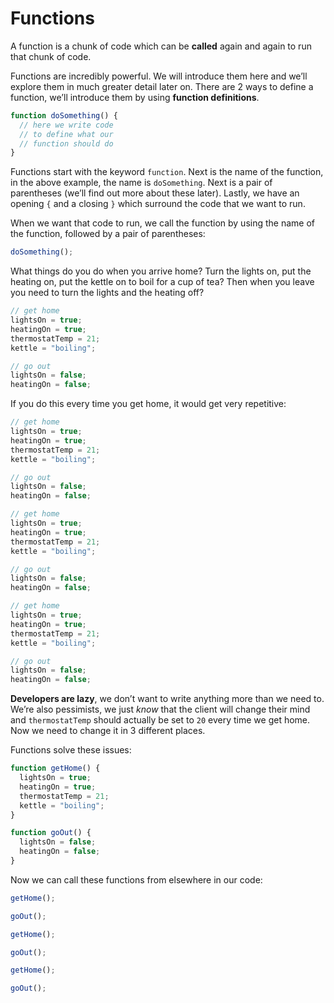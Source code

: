 # Functions

A function is a chunk of code which can be **called** again and again to run that chunk of code.

Functions are incredibly powerful. We will introduce them here and we’ll explore them in much greater detail later on. There are 2 ways to define a function, we’ll introduce them by using **function definitions**.

```javascript
function doSomething() {
  // here we write code
  // to define what our
  // function should do
}
```

Functions start with the keyword `function`. Next is the name of the function, in the above example, the name is `doSomething`. Next is a pair of parentheses (we’ll find out more about these later). Lastly, we have an opening `{` and a closing `}` which surround the code that we want to run.

When we want that code to run, we call the function by using the name of the function, followed by a pair of parentheses:

```javascript
doSomething();
```

What things do you do when you arrive home? Turn the lights on, put the heating on, put the kettle on to boil for a cup of tea? Then when you leave you need to turn the lights and the heating off?

```javascript
// get home
lightsOn = true;
heatingOn = true;
thermostatTemp = 21;
kettle = "boiling";

// go out
lightsOn = false;
heatingOn = false;
```

If you do this every time you get home, it would get very repetitive:

```javascript
// get home
lightsOn = true;
heatingOn = true;
thermostatTemp = 21;
kettle = "boiling";

// go out
lightsOn = false;
heatingOn = false;

// get home
lightsOn = true;
heatingOn = true;
thermostatTemp = 21;
kettle = "boiling";

// go out
lightsOn = false;
heatingOn = false;

// get home
lightsOn = true;
heatingOn = true;
thermostatTemp = 21;
kettle = "boiling";

// go out
lightsOn = false;
heatingOn = false;
```

**Developers are lazy**, we don’t want to write anything more than we need to. We’re also pessimists, we just _know_ that the client will change their mind and `thermostatTemp` should actually be set to `20` every time we get home. Now we need to change it in 3 different places.

Functions solve these issues:

```javascript
function getHome() {
  lightsOn = true;
  heatingOn = true;
  thermostatTemp = 21;
  kettle = "boiling";
}

function goOut() {
  lightsOn = false;
  heatingOn = false;
}
```

Now we can call these functions from elsewhere in our code:

```javascript
getHome();

goOut();

getHome();

goOut();

getHome();

goOut();
```
